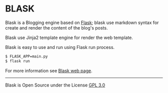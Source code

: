 # BLASK

Blask is a Blogging engine based on [Flask](http://flask.pocoo.org/); blask use markdown syntax for create and render
the content of the blog's posts. 

Blask use Jinja2 template engine for render the web template. 

Blask is easy to use and run using Flask run process.

```bash
$ FLASK_APP=main.py
$ flask run
```

For more information see [Blask web page](getblask.com).

---

Blask is Open Source under the License [GPL 3.0](LICENSE)